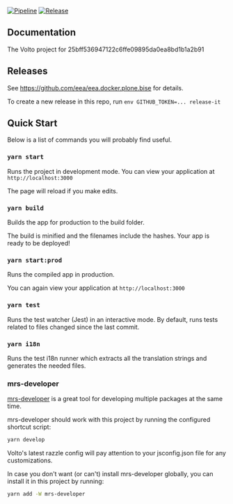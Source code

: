 [![Pipeline](https://ci.eionet.europa.eu/buildStatus/icon?job=volto/bise-frontend/master&subject=pipeline)](https://ci.eionet.europa.eu/view/Github/job/volto/job/bise-frontend/job/master/display/redirect)
[![Release](https://img.shields.io/github/v/release/eea/bise-frontend?sort=semver)](https://github.com/eea/bise-frontend/releases)

## Documentation

The Volto project for 25bff536947122c6ffe09895da0ea8bd1b1a2b91

## Releases

See https://github.com/eea/eea.docker.plone.bise for details.

To create a new release in this repo, run `env GITHUB_TOKEN=... release-it`

## Quick Start

Below is a list of commands you will probably find useful.

### `yarn start`

Runs the project in development mode.
You can view your application at `http://localhost:3000`

The page will reload if you make edits.

### `yarn build`

Builds the app for production to the build folder.

The build is minified and the filenames include the hashes.
Your app is ready to be deployed!

### `yarn start:prod`

Runs the compiled app in production.

You can again view your application at `http://localhost:3000`

### `yarn test`

Runs the test watcher (Jest) in an interactive mode.
By default, runs tests related to files changed since the last commit.

### `yarn i18n`

Runs the test i18n runner which extracts all the translation strings and
generates the needed files.


### mrs-developer

[mrs-developer](https://github.com/collective/mrs-developer) is a great tool
for developing multiple packages at the same time.

mrs-developer should work with this project by running the configured shortcut script:

```bash
yarn develop
```

Volto's latest razzle config will pay attention to your jsconfig.json file for any customizations.

In case you don't want (or can't) install mrs-developer globally, you can install it in this project by running:

```bash
yarn add -W mrs-developer
```
